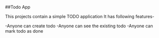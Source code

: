 ##Todo App

This projects contain a simple TODO application
It has following features-

-Anyone can create todo
-Anyone can see the existing todo
-Anyone can mark todo as done
